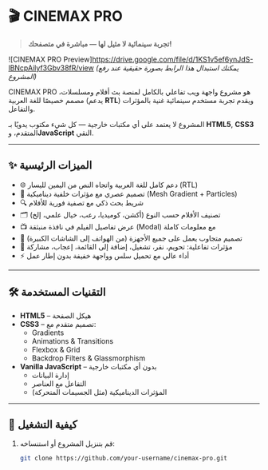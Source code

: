# 🎬 CINEMAX PRO

> **تجربة سينمائية لا مثيل لها — مباشرة في متصفحك!**

![CINEMAX PRO Preview]https://drive.google.com/file/d/1KS1v5ef6ynJdS-lBNcpAilyf3Gbv38fR/view 
*(يمكنك استبدال هذا الرابط بصورة حقيقية عند رفع المشروع)*

CINEMAX PRO هو مشروع واجهة ويب تفاعلي بالكامل لمنصة بث أفلام ومسلسلات، مصمم خصيصًا للغة العربية (يدعم **RTL**) ويقدم تجربة مستخدم سينمائية غنية بالمؤثرات والتفاعل.

المشروع لا يعتمد على أي مكتبات خارجية — كل شيء مكتوب يدويًا بـ **HTML5**, **CSS3** المتقدم، و**JavaScript** النقي.

---

## ✨ الميزات الرئيسية

- 🌐 دعم كامل للغة العربية واتجاه النص من اليمين لليسار (RTL)
- 🎨 تصميم عصري مع مؤثرات خلفية ديناميكية (Mesh Gradient + Particles)
- 🔍 شريط بحث ذكي مع تصفية فورية للأفلام
- 🗂️ تصنيف الأفلام حسب النوع (أكشن، كوميديا، رعب، خيال علمي، إلخ)
- 📺 عرض تفاصيل الفيلم في نافذة منبثقة (Modal) مع معلومات كاملة
- 📱 تصميم متجاوب يعمل على جميع الأجهزة (من الهواتف إلى الشاشات الكبيرة)
- 🎯 مؤثرات تفاعلية: تحويم، نقر، تشغيل، إضافة إلى القائمة، إعجاب، مشاركة
- ⚡ أداء عالي مع تحميل سلس وواجهة خفيفة بدون إطار عمل

---

## 🛠 التقنيات المستخدمة

- **HTML5** – هيكل الصفحة
- **CSS3** – تصميم متقدم مع:
  - Gradients
  - Animations & Transitions
  - Flexbox & Grid
  - Backdrop Filters & Glassmorphism
- **Vanilla JavaScript** – بدون أي مكتبات خارجية
  - إدارة البيانات
  - التفاعل مع العناصر
  - المؤثرات الديناميكية (مثل الجسيمات المتحركة)

---

## 🚀 كيفية التشغيل

1. قم بتنزيل المشروع أو استنساخه:
   ```bash
   git clone https://github.com/your-username/cinemax-pro.git
